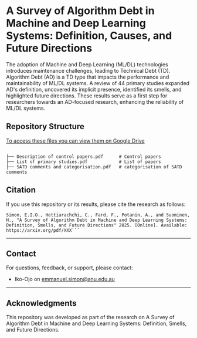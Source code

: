 
# **A Survey of Algorithm Debt in Machine and Deep Learning Systems: Definition, Causes, and Future Directions**

The adoption of Machine and Deep Learning (ML/DL) technologies introduces maintenance challenges, leading to Technical Debt (TD). Algorithm Debt (AD) is a TD type that impacts the performance and maintainability of ML/DL systems. A review of 44
primary studies expanded AD's definition, uncovered its implicit presence, identified its smells, and highlighted future directions. These results serve as a first step for researchers towards an AD-focused research, enhancing the reliability of ML/DL systems.


## **Repository Structure**
[To access these files you can view them on Google Drive](https://drive.google.com/drive/folders/1zm2a8NcUQtpYcOsnqklqwmhWykJHRcbz?usp=sharing)

```
                      
├── Description of control papers.pdf      # Control papers 
├── List of primary studies.pdf            # List of papers
├── SATD comments and categorisation.pdf   # categorisation of SATD comments

```



## **Citation**

If you use this repository or its results, please cite the research as follows:

```plaintext
Simon, E.I.O., Hettiarachchi, C., Fard, F., Potanin, A., and Suominen, H., "A Survey of Algorithm Debt in Machine and Deep Learning Systems: Definition, Smells, and Future Directions" 2025. [Online]. Available: https://arxiv.org/pdf/XXX```
```
---

## **Contact**

For questions, feedback, or support, please contact:

- Iko-Ojo on emmanuel.simon@anu.edu.au

---

## **Acknowledgments**

This repository was developed as part of the research on A Survey of Algorithm Debt in Machine and Deep Learning Systems: Definition, Smells, and Future Directions.
